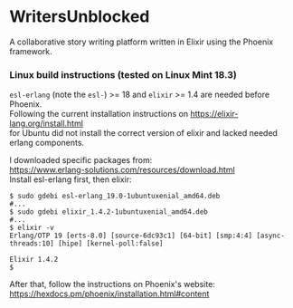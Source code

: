 # WritersUnblocked
A collaborative story writing platform written in Elixir using the Phoenix framework.


### Linux build instructions (tested on Linux Mint 18.3)

`esl-erlang` (note the `esl-`) >= 18 and `elixir` >= 1.4 are needed before Phoenix.  
Following the current installation instructions on https://elixir-lang.org/install.html  
for Ubuntu did not install the correct version of elixir and lacked needed erlang components.

I downloaded specific packages from:  
  https://www.erlang-solutions.com/resources/download.html  
Install esl-erlang first, then elixir:  
```
$ sudo gdebi esl-erlang_19.0-1ubuntuxenial_amd64.deb
#...
$ sudo gdebi elixir_1.4.2-1ubuntuxenial_amd64.deb
#...
$ elixir -v
Erlang/OTP 19 [erts-8.0] [source-6dc93c1] [64-bit] [smp:4:4] [async-threads:10] [hipe] [kernel-poll:false]

Elixir 1.4.2
$
```
After that, follow the instructions on Phoenix's website:  
https://hexdocs.pm/phoenix/installation.html#content  

